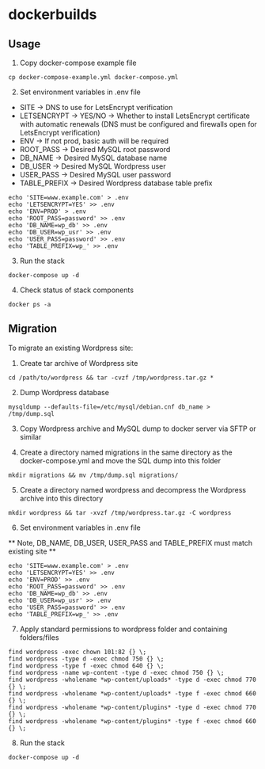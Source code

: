 # dockerbuilds

## Usage ##

1. Copy docker-compose example file

```console
cp docker-compose-example.yml docker-compose.yml
```

2. Set environment variables in .env file

 - SITE -> DNS to use for LetsEncrypt verification
 - LETSENCRYPT -> YES/NO -> Whether to install LetsEncrypt certificate with automatic renewals (DNS must be configured and firewalls open for LetsEncrypt verification)
 - ENV -> If not prod, basic auth will be required
 - ROOT_PASS -> Desired MySQL root password
 - DB_NAME -> Desired MySQL database name
 - DB_USER -> Desired MySQL Wordpress user
 - USER_PASS -> Desired MySQL user password
 - TABLE_PREFIX -> Desired Wordpress database table prefix

```console
echo 'SITE=www.example.com' > .env
echo 'LETSENCRYPT=YES' >> .env
echo 'ENV=PROD' > .env
echo 'ROOT_PASS=password' >> .env
echo 'DB_NAME=wp_db' >> .env
echo 'DB_USER=wp_usr' >> .env
echo 'USER_PASS=password' >> .env
echo 'TABLE_PREFIX=wp_' >> .env
```

3. Run the stack

```console
docker-compose up -d
```

4. Check status of stack components

```console
docker ps -a
```

## Migration ##

To migrate an existing Wordpress site:

1. Create tar archive of Wordpress site

```console
cd /path/to/wordpress && tar -cvzf /tmp/wordpress.tar.gz *
```

2. Dump Wordpress database

```console
mysqldump --defaults-file=/etc/mysql/debian.cnf db_name > /tmp/dump.sql
```

3. Copy Wordpress archive and MySQL dump to docker server via SFTP or similar

4. Create a directory named migrations in the same directory as the docker-compose.yml and move the SQL dump into this folder

```console
mkdir migrations && mv /tmp/dump.sql migrations/
```

5. Create a directory named wordpress and decompress the Wordpress archive into this directory

```console
mkdir wordpress && tar -xvzf /tmp/wordpress.tar.gz -C wordpress
```

6. Set environment variables in .env file

** Note, DB_NAME, DB_USER, USER_PASS and TABLE_PREFIX must match existing site **

```console
echo 'SITE=www.example.com' > .env
echo 'LETSENCRYPT=YES' >> .env
echo 'ENV=PROD' >> .env
echo 'ROOT_PASS=password' >> .env
echo 'DB_NAME=wp_db' >> .env
echo 'DB_USER=wp_usr' >> .env
echo 'USER_PASS=password' >> .env
echo 'TABLE_PREFIX=wp_' >> .env
```

7. Apply standard permissions to wordpress folder and containing folders/files

```console
find wordpress -exec chown 101:82 {} \;
find wordpress -type d -exec chmod 750 {} \;
find wordpress -type f -exec chmod 640 {} \;
find wordpress -name wp-content -type d -exec chmod 750 {} \;
find wordpress -wholename *wp-content/uploads* -type d -exec chmod 770 {} \;
find wordpress -wholename *wp-content/uploads* -type f -exec chmod 660 {} \;
find wordpress -wholename *wp-content/plugins* -type d -exec chmod 770 {} \;
find wordpress -wholename *wp-content/plugins* -type f -exec chmod 660 {} \;
```

8. Run the stack

```console
docker-compose up -d
```
